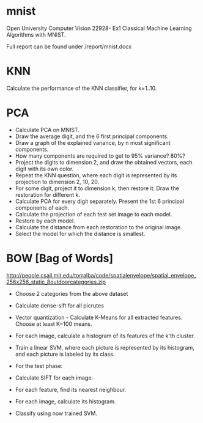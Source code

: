 # mnist
Open University Computer Vision 22928- Ex1 Classical Machine Learning Algorithms with MNIST.

Full report can be found under /report/mnist.docx


# KNN
Calculate the performance of the KNN classifier, for k=1..10.

# PCA
* Calculate PCA on MNIST.
* Draw the average digit, and the 6 first principal components.
* Draw a graph of the explained variance, by n most significant components.
* How many components are required to get to 95% variance? 80%?
* Project the digits to dimension 2, and draw the obtained vectors, each digit with its own color.
* Repeat the KNN question, where each digit is represented by its projection to dimension 2, 10, 20.
* For some digit, project it to dimension k, then restore it. Draw the restoration for different k.
* Calculate PCA for every digit separately. Present the 1st 6 principal components of each.
* Calculate the projection of each test set image to each model.
* Restore by each model.
* Calculate the distance from each restoration to the original image.
* Select the model for which the distance is smallest.

# BOW [Bag of Words]
http://people.csail.mit.edu/torralba/code/spatialenvelope/spatial_envelope_256x256_static_8outdoorcategories.zip
* Choose 2 categories from the above dataset
* Calculate dense-sift for all picrutes
* Vector quantization - Calculate K-Means for all extracted features. Choose at least K=100 means.
* For each image, calculate a histogram of its features of the k'th cluster.
* Train a linear SVM, where each picture is represented by its histogram, and each picture is labeled by its class.

* For the test phase:
* Calculate SIFT for each image.
* For each feature, find its nearest neighbour.
* For each image, calculate its histogram.
* Classify using now trained SVM.

